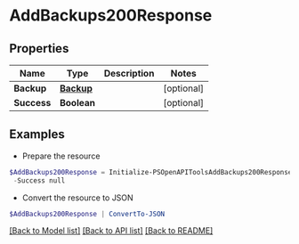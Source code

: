 # AddBackups200Response
## Properties

Name | Type | Description | Notes
------------ | ------------- | ------------- | -------------
**Backup** | [**Backup**](Backup.md) |  | [optional] 
**Success** | **Boolean** |  | [optional] 

## Examples

- Prepare the resource
```powershell
$AddBackups200Response = Initialize-PSOpenAPIToolsAddBackups200Response  -Backup null `
 -Success null
```

- Convert the resource to JSON
```powershell
$AddBackups200Response | ConvertTo-JSON
```

[[Back to Model list]](../README.md#documentation-for-models) [[Back to API list]](../README.md#documentation-for-api-endpoints) [[Back to README]](../README.md)

